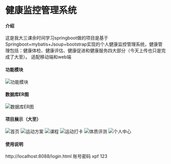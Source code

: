 # 健康监控管理系统

#### 介绍
这是我大三课余时间学习springboot做的项目是基于Springboot+mybatis+Jsoup+bootstrap实现的个人健康监控管理系统，健康管理包括：健康体检、健康评估、健康促进和健康服务四大部分（今天上传也只是完成了大至）。
适配移动端和web端

#### 功能模块
![功能模块](https://images.gitee.com/uploads/images/2022/0314/172411_ba880a59_7558452.png "1.png")

#### 数据库ER图
![数据库ER图](https://images.gitee.com/uploads/images/2022/0314/172631_d3551bb0_7558452.png "2.png")

#### 项目展示（大至）
![首页](https://images.gitee.com/uploads/images/2022/0314/173016_2f8bd40e_7558452.png "3.png")
![运动方案](https://images.gitee.com/uploads/images/2022/0314/173055_c159540d_7558452.png "4.png")
![课程](https://images.gitee.com/uploads/images/2022/0314/173105_debfef45_7558452.png "5.png")
![运动打卡](https://images.gitee.com/uploads/images/2022/0314/173114_1c01eef9_7558452.png "6.png")
![体质评测](https://images.gitee.com/uploads/images/2022/0314/173123_591b1c3f_7558452.png "7.png")
![个人中心](https://images.gitee.com/uploads/images/2022/0314/173132_06c94c98_7558452.png "8.png")

#### 使用说明
http://localhost:8088/login.html
账号密码
xpf
123